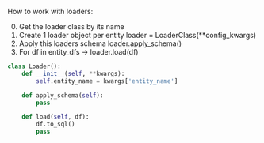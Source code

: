 How to work with loaders:

 0) Get the loader class by its name
 1) Create 1 loader object per entity loader = LoaderClass(**config_kwargs)
 2) Apply this loaders schema loader.apply_schema()
 3) For df in entity_dfs -> loader.load(df)

```python
class Loader():
    def __init__(self, **kwargs):
        self.entity_name = kwargs['entity_name']

    def apply_schema(self):
        pass

    def load(self, df):
        df.to_sql()
        pass

```
